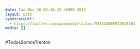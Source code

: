 ```yaml
---
date: Tue Nov 28 02:18:22 +0000 2017
layout: post
syndicateUrl:
  - https://twitter.com/pudymody/status/935332006912815104
media: []
---
```

#TodosSomosTrenton

